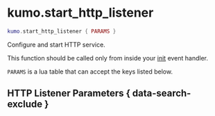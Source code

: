 # kumo.start_http_listener

```lua
kumo.start_http_listener { PARAMS }
```

Configure and start HTTP service.

This function should be called only from inside your
[init](../../events/init.md) event handler.

`PARAMS` is a lua table that can accept the keys listed below.

## HTTP Listener Parameters { data-search-exclude }
